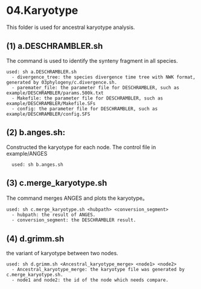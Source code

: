 # 04.Karyotype
This folder is used for ancestral karyotype analysis.

## (1) a.DESCHRAMBLER.sh
The command is used to identify the synteny fragment in all species. 
```
used: sh a.DESCHRAMBLER.sh
  - divergence_tree: the species divergence time tree with NWK format, generated by 03phylogeny/c.divergence.sh.
  - paremater_file: the parameter file for DESCHRAMBLER, such as example/DESCHRAMBLER/params.500k.txt
  - Makefile: the parameter file for DESCHRAMBLER, such as example/DESCHRAMBLER/Makefile.SFs
  - config: the parameter file for DESCHRAMBLER, such as example/DESCHRAMBLER/config.SFS
```
## (2) b.anges.sh:
Constructed the karyotype for each node. The control file in example/ANGES
```
  used: sh b.anges.sh
```
## (3) c.merge_karyotype.sh
The command merges ANGES and plots the karyotype。
```
used: sh c.merge_karyotype.sh <hubpath> <conversion_segment>
  - hubpath: the result of ANGES. 
  - conversion_segment: the DESCHRAMBLER result.
```

## (4) d.grimm.sh
the variant of karyotype between two nodes.
```
used: sh d.grimm.sh <Ancestral_karyotype_merge> <node1> <node2>
  - Ancestral_karyotype_merge: the karyotype file was generated by  c.merge_karyotype.sh.
  - node1 and node2: the id of the node which needs compare.
```

